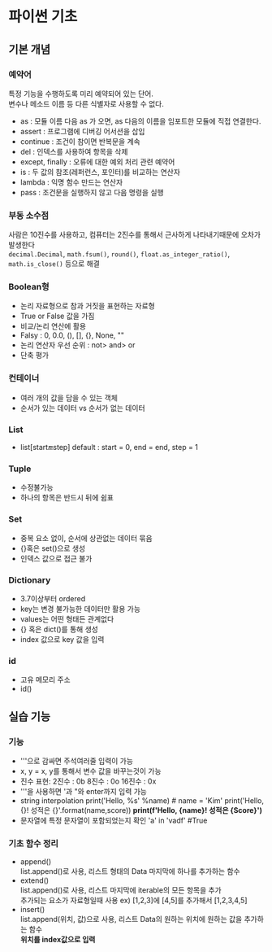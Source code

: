 # 파이썬 기초
## 기본 개념
### 예약어
특정 기능을 수행하도록 미리 예약되어 있는 단어.  
변수나 메소드 이름 등 다른 식별자로 사용할 수 없다.
- as : 모듈 이름 다음 as 가 오면, as 다음의 이름을 임포트한 모듈에 직접 연결한다.
- assert : 프로그램에 디버깅 어서션을 삽입
- continue : 조건이 참이면 반복문을 계속
- del : 인덱스를 사용하여 항목을 삭제
- except, finally : 오류에 대한 예외 처리 관련 예약어
- is : 두 값의 참조(레퍼런스, 포인터)를 비교하는 연산자
- lambda : 익명 함수 만드는 연산자
- pass : 조건문을 실행하지 않고 다음 명령을 실행

### 부동 소수점
사람은 10진수를 사용하고, 컴퓨터는 2진수를 통해서 근사하게 나타내기때문에 오차가 발생한다  
`decimal.Decimal`, `math.fsum()`, `round()`, `float.as_integer_ratio()`, `math.is_close()` 등으로 해결

### Boolean형
- 논리 자료형으로 참과 거짓을 표현하는 자료형
- True or False 값을 가짐
- 비교/논리 연산에 활용
- Falsy : 0, 0.0, (), [], {}, None, ""
- 논리 연산자 우선 순위 : not> and> or
- 단축 평가

### 컨테이너
- 여러 개의 값을 담을 수 있는 객체
- 순서가 있는 데이터 vs 순서가 없는 데이터

### List
- list\[start:end:step\]
default : start = 0, end = end, step = 1

### Tuple
- 수정불가능
- 하나의 항목은 반드시 뒤에 쉼표

### Set
- 중복 요소 없이, 순서에 상관없는 데이터 묶음
- {}혹은 set()으로 생성
- 인덱스 값으로 접근 불가

### Dictionary
- 3.7이상부터 ordered
- key는 변경 불가능한 데이터만 활용 가능
- values는 어떤 형태든 관계없다
- {} 혹은 dict()를 통해 생성
- index 값으로 key 값을 입력

### id
- 고유 메모리 주소
- id()

## 실습 기능
### 기능
- '''으로 감싸면 주석여러줄 입력이 가능
- x, y = x, y를 통해서 변수 값을 바꾸는것이 가능
- 진수 표현:
2진수 : 0b
8진수 : 0o
16진수 : 0x
- '''을 사용하면 '과 "와 enter까지 입력 가능
- string interpolation
print('Hello, %s' %name) # name = 'Kim'
print('Hello, {}! 성적은 {}'.format(name,score))
**print(f'Hello, {name}! 성적은 {Score}')**
- 문자열에 특정 문자열이 포함되었는지 확인
'a' in 'vadf' #True 

### 기초 함수 정리
- append()  
list.append()로 사용, 리스트 형태의 Data 마지막에 하나를 추가하는 함수
- extend()  
list.append()로 사용, 리스트 마지막에 iterable의 모든 항목을 추가  
추가되는 요소가 자료형일때 사용 
ex) [1,2,3]에 [4,5]를 추가해서 [1,2,3,4,5]
- insert()  
list.append(위치, 값)으로 사용, 리스트 Data의 원하는 위치에 원하는 값을 추가하는 함수  
**위치를 index값으로 입력**
